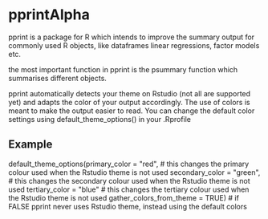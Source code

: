 # pprintAlpha
 
pprint is a package for R which intends to improve the summary output for commonly used R objects, like dataframes linear regressions, factor models etc. 

the most important function in pprint is the psummary function which summarises different objects. 

pprint automatically detects your theme on Rstudio (not all are supported yet) and adapts the color of your output accordingly. The use of colors is meant to make the output easier to read. You can change the default color settings using default_theme_options() in your .Rprofile

## Example

default_theme_options(primary_color = "red", # this changes the primary colour used when the Rstudio theme is not used
                      secondary_color = "green", # this changes the secondary colour used when the Rstudio theme is not used
                      tertiary_color = "blue" # this changes the tertiary colour used when the Rstudio theme is not used
                      gather_colors_from_theme = TRUE) # if FALSE pprint never uses Rstudio theme, instead using the default colors
